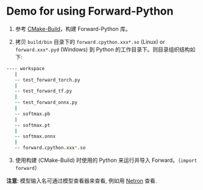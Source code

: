 # Demo for using Forward-Python

1. 参考 [CMake-Build](../../doc/cn/usages/cmake_build_CN.md)，构建 Forward-Python 库。

2. 拷贝 `build/bin` 目录下的 `forward.cpython.xxx*.so` (Linux) or `forward.xxx*.pyd` (Windows) 到 Python 的工作目录下。则目录组织结构如下:

```bash
---- workspace
   |
   -- test_forward_torch.py
   |
   -- test_forward_tf.py
   |
   -- test_forward_onnx.py
   |
   -- softmax.pb
   |
   -- softmax.pt
   |
   -- softmax.onnx
   |
   -- forward.cpython.xxx*.so
```

3. 使用构建 (CMake-Build) 时使用的 Python 来运行并导入 Forward。（`import forward`）

**注意**: 模型输入名可通过模型查看器来查看, 例如用 [Netron](https://github.com/lutzroeder/Netron) 查看.
